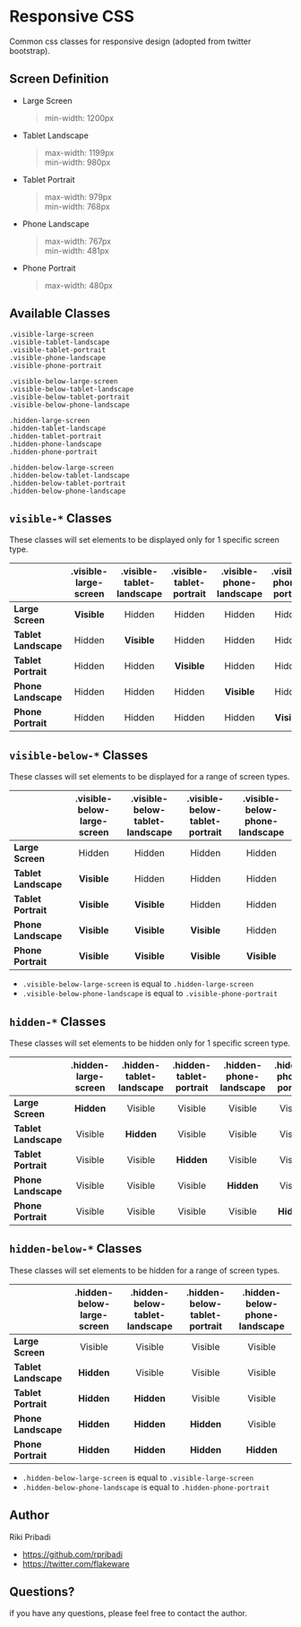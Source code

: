 Responsive CSS
==============

Common css classes for responsive design (adopted from twitter bootstrap).

Screen Definition
-----------------

* Large Screen
    > min-width: 1200px

* Tablet Landscape <br />
    > max-width: 1199px<br />
    > min-width: 980px

* Tablet Portrait<br />
    > max-width: 979px<br />
    > min-width: 768px

* Phone Landscape<br />
    > max-width: 767px<br />
    > min-width: 481px<br />

* Phone Portrait<br />
    > max-width: 480px

Available Classes
-----------------

    .visible-large-screen
    .visible-tablet-landscape
    .visible-tablet-portrait
    .visible-phone-landscape
    .visible-phone-portrait
    
    .visible-below-large-screen
    .visible-below-tablet-landscape
    .visible-below-tablet-portrait
    .visible-below-phone-landscape

    .hidden-large-screen
    .hidden-tablet-landscape
    .hidden-tablet-portrait
    .hidden-phone-landscape
    .hidden-phone-portrait

    .hidden-below-large-screen
    .hidden-below-tablet-landscape
    .hidden-below-tablet-portrait
    .hidden-below-phone-landscape


<code>visible-*</code> Classes
------------------------------

These classes will set elements to be displayed only for 1 specific screen type.

|                      | .visible-large-screen | .visible-tablet-landscape | .visible-tablet-portrait | .visible-phone-landscape | .visible-phone-portrait |
| -------------------- | :-------------------: | :-----------------------: | :----------------------: | :----------------------: | :---------------------: |
| **Large Screen**     | **Visible**           | Hidden                    | Hidden                   | Hidden                   | Hidden                  |
| **Tablet Landscape** | Hidden                | **Visible**               | Hidden                   | Hidden                   | Hidden                  |
| **Tablet Portrait**  | Hidden                | Hidden                    | **Visible**              | Hidden                   | Hidden                  |
| **Phone Landscape**  | Hidden	               | Hidden                    | Hidden                   | **Visible**              | Hidden                  |
| **Phone Portrait**   | Hidden		           | Hidden                    | Hidden                   | Hidden                   | **Visible**             |


<code>visible-below-*</code> Classes
------------------------------

These classes will set elements to be displayed for a range of screen types.

|                      | .visible-below-large-screen | .visible-below-tablet-landscape | .visible-below-tablet-portrait | .visible-below-phone-landscape |
| -------------------- | :-------------------------: | :-----------------------------: | :----------------------------: | :----------------------------: |
| **Large Screen**     | Hidden                      | Hidden                          | Hidden                         | Hidden                         |
| **Tablet Landscape** | **Visible**                 | Hidden                          | Hidden                         | Hidden                         |
| **Tablet Portrait**  | **Visible**                 | **Visible**                     | Hidden                         | Hidden                         |
| **Phone Landscape**  | **Visible**                 | **Visible**                     | **Visible**                    | Hidden                         |
| **Phone Portrait**   | **Visible**    	         | **Visible**                     | **Visible**                    | **Visible**                    |

* <code>.visible-below-large-screen</code> is equal to <code>.hidden-large-screen</code><br />
* <code>.visible-below-phone-landscape</code> is equal to <code>.visible-phone-portrait</code>

<code>hidden-*</code> Classes
-----------------------------

These classes will set elements to be hidden only for 1 specific screen type.

|                      | .hidden-large-screen | .hidden-tablet-landscape | .hidden-tablet-portrait | .hidden-phone-landscape | .hidden-phone-portrait |
| -------------------- | :------------------: | :----------------------: | :---------------------: | :---------------------: | :--------------------: |
| **Large Screen**     | **Hidden**           | Visible                  | Visible                 | Visible                 | Visible                |
| **Tablet Landscape** | Visible              | **Hidden**               | Visible                 | Visible                 | Visible                |
| **Tablet Portrait**  | Visible              | Visible                  | **Hidden**              | Visible                 | Visible                |
| **Phone Landscape**  | Visible              | Visible                  | Visible                 | **Hidden**              | Visible                |
| **Phone Portrait**   | Visible	          | Visible                  | Visible                 | Visible                 | **Hidden**             |


<code>hidden-below-*</code> Classes
-----------------------------

These classes will set elements to be hidden for a range of screen types.

|                      | .hidden-below-large-screen | .hidden-below-tablet-landscape | .hidden-below-tablet-portrait | .hidden-below-phone-landscape |
| -------------------- | :------------------------: | :----------------------------: | :---------------------------: | :---------------------------: |
| **Large Screen**     | Visible                    | Visible                        | Visible                       | Visible                       |
| **Tablet Landscape** | **Hidden**                 | Visible                        | Visible                       | Visible                       |
| **Tablet Portrait**  | **Hidden**                 | **Hidden**                     | Visible                       | Visible                       |
| **Phone Landscape**  | **Hidden**                 | **Hidden**                     | **Hidden**                    | Visible                       |
| **Phone Portrait**   | **Hidden**		            | **Hidden**                     | **Hidden**                    | **Hidden**                    |

* <code>.hidden-below-large-screen</code> is equal to <code>.visible-large-screen</code><br />
* <code>.hidden-below-phone-landscape</code> is equal to <code>.hidden-phone-portrait</code>

Author
------

Riki Pribadi
+ https://github.com/rpribadi
+ https://twitter.com/flakeware

Questions?
----------

if you have any questions, please feel free to contact the author.
